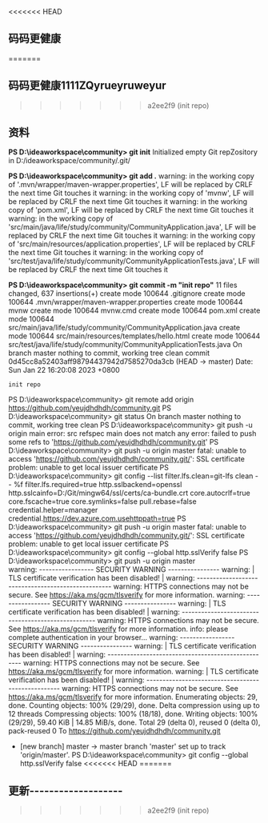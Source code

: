 <<<<<<< HEAD
## 码码更健康
=======
## 码码更健康1111ZQyrueyruweyur
>>>>>>> a2ee2f9 (init repo)

## 资料
**PS D:\ideaworkspace\community> git init** 
Initialized empty Git repZository in D:/ideaworkspace/community/.git/

**PS D:\ideaworkspace\community> git add .**
warning: in the working copy of '.mvn/wrapper/maven-wrapper.properties', LF will be replaced by CRLF the next time Git touches it
warning: in the working copy of 'mvnw', LF will be replaced by CRLF the next time Git touches it
warning: in the working copy of 'pom.xml', LF will be replaced by CRLF the next time Git touches it
warning: in the working copy of 'src/main/java/life/study/community/CommunityApplication.java', LF will be replaced by CRLF the next time Git touches it
warning: in the working copy of 'src/main/resources/application.properties', LF will be replaced by CRLF the next time Git touches it
warning: in the working copy of 'src/test/java/life/study/community/CommunityApplicationTests.java', LF will be replaced by CRLF the next time Git touches it

**PS D:\ideaworkspace\community> git commit -m "init repo"**
11 files changed, 637 insertions(+)
create mode 100644 .gitignore
create mode 100644 .mvn/wrapper/maven-wrapper.properties
create mode 100644 mvnw
create mode 100644 mvnw.cmd
create mode 100644 pom.xml
create mode 100644 src/main/java/life/study/community/CommunityApplication.java
create mode 100644 src/main/resources/templates/hello.html
create mode 100644 src/test/java/life/study/community/CommunityApplicationTests.java
On branch master
nothing to commit, working tree clean
commit 0d45cc8a52403aff98794437942d7585270da3cb (HEAD -> master)
Date:   Sun Jan 22 16:20:08 2023 +0800

    init repo
PS D:\ideaworkspace\community> git remote add origin https://github.com/yeujdhdhdh/community.git
PS D:\ideaworkspace\community> git status
On branch master
nothing to commit, working tree clean
PS D:\ideaworkspace\community> git push -u origin main
error: src refspec main does not match any
error: failed to push some refs to 'https://github.com/yeujdhdhdh/community.git'
PS D:\ideaworkspace\community> git push -u origin master
fatal: unable to access 'https://github.com/yeujdhdhdh/community.git/': SSL certificate problem: unable to get local issuer certificate
PS D:\ideaworkspace\community> git config --list
filter.lfs.clean=git-lfs clean -- %f
filter.lfs.required=true
http.sslbackend=openssl
http.sslcainfo=D:/Git/mingw64/ssl/certs/ca-bundle.crt
core.autocrlf=true
core.fscache=true
core.symlinks=false
pull.rebase=false
credential.helper=manager
credential.https://dev.azure.com.usehttppath=true
PS D:\ideaworkspace\community> git push -u origin master
fatal: unable to access 'https://github.com/yeujdhdhdh/community.git/': SSL certificate problem: unable to get local issuer certificate
PS D:\ideaworkspace\community> git config --global http.sslVerify false
PS D:\ideaworkspace\community> git push -u origin master               
warning: ----------------- SECURITY WARNING ----------------
warning: | TLS certificate verification has been disabled! |
warning: ---------------------------------------------------
warning: HTTPS connections may not be secure. See https://aka.ms/gcm/tlsverify for more information.
warning: ----------------- SECURITY WARNING ----------------
warning: | TLS certificate verification has been disabled! |
warning: ---------------------------------------------------
warning: HTTPS connections may not be secure. See https://aka.ms/gcm/tlsverify for more information.
info: please complete authentication in your browser...
warning: ----------------- SECURITY WARNING ----------------
warning: | TLS certificate verification has been disabled! |
warning: ---------------------------------------------------
warning: HTTPS connections may not be secure. See https://aka.ms/gcm/tlsverify for more information.
warning: | TLS certificate verification has been disabled! |
warning: ---------------------------------------------------
warning: HTTPS connections may not be secure. See https://aka.ms/gcm/tlsverify for more information.
Enumerating objects: 29, done.
Counting objects: 100% (29/29), done.
Delta compression using up to 12 threads
Compressing objects: 100% (18/18), done.
Writing objects: 100% (29/29), 59.40 KiB | 14.85 MiB/s, done.
Total 29 (delta 0), reused 0 (delta 0), pack-reused 0
To https://github.com/yeujdhdhdh/community.git
* [new branch]      master -> master
  branch 'master' set up to track 'origin/master'.
  PS D:\ideaworkspace\community> git config --global http.sslVerify false
<<<<<<< HEAD
=======
## 更新-------------------
>>>>>>> a2ee2f9 (init repo)
